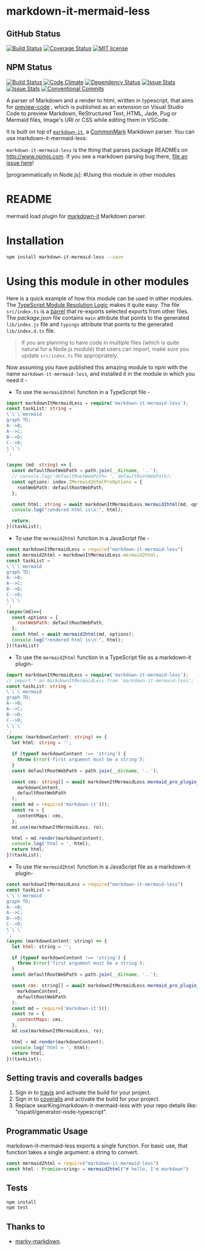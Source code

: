 # markdown-it-mermaid-less
## GitHub Status
[![Build Status](https://travis-ci.org/searKing/markdown-it-mermaid-less.svg?branch=master)](https://travis-ci.org/searKing/markdown-it-mermaid-less.svg?branch=master)
[![Coverage Status](https://coveralls.io/repos/github/searKing/markdown-it-mermaid-less/badge.svg?branch=master)](https://coveralls.io/github/searKing/markdown-it-mermaid-less?branch=master)
[![MIT license](http://img.shields.io/badge/license-MIT-brightgreen.svg)](http://opensource.org/licenses/MIT)

## NPM Status
[![Build Status](https://travis-ci.org/npm/markdown-it-mermaid-less.svg?branch=master)](https://travis-ci.org/npm/markdown-it-mermaid-less)
[![Code Climate](https://codeclimate.com/github/npm/markdown-it-mermaid-less/badges/gpa.svg)](https://codeclimate.com/github/npm/markdown-it-mermaid-less)
[![Dependency Status](https://david-dm.org/npm/markdown-it-mermaid-less.svg)](https://david-dm.org/npm/markdown-it-mermaid-less)
[![Issue Stats](http://issuestats.com/github/npm/markdown-it-mermaid-less/badge/pr)](http://issuestats.com/github/npm/markdown-it-mermaid-less)
[![Issue Stats](http://issuestats.com/github/npm/markdown-it-mermaid-less/badge/issue)](http://issuestats.com/github/npm/markdown-it-mermaid-less)
[![Conventional Commits](https://img.shields.io/badge/Conventional%20Commits-1.0.0-yellow.svg)](https://conventionalcommits.org)

A parser of Markdown and a render to html, written in typescript, that aims for [preview-code](https://github.com/searKing/preview-vscode) , which is published as an extension on Visual Studio Code to preview Markdown, ReStructured Text, HTML, Jade, Pug or Mermaid files, Image's URI or CSS while editing them in VSCode.

It is built on top of [`markdown-it`],
a [CommonMark] Markdown parser. You can use markdown-it-mermaid-less:

`markdown-it-mermaid-less` is the thing that parses package READMEs on
http://www.npmjs.com. If you see a markdown parsing bug there,
[file an issue here]!

[file an issue here]: https://github.com/searKing/markdown-it-mermaid-less/issues
[GitHub-style markdown]: https://help.github.com/articles/basic-writing-and-formatting-syntax/
[CommonMark]: http://spec.commonmark.org/
[`markdown-it`]: https://github.com/markdown-it/markdown-it
[programmatically in Node.js]: #Using this module in other modules

# README

mermaid load plugin for [markdown-it](https://github.com/markdown-it/markdown-it) Markdown parser.

# Installation

```sh
npm install markdown-it-mermaid-less --save
```

# Using this module in other modules

Here is a quick example of how this module can be used in other modules. The [TypeScript Module Resolution Logic](https://www.typescriptlang.org/docs/handbook/module-resolution.html) makes it quite easy. The file `src/index.ts` is a [barrel](https://basarat.gitbooks.io/typescript/content/docs/tips/barrel.html) that re-exports selected exports from other files. The _package.json_ file contains `main` attribute that points to the generated `lib/index.js` file and `typings` attribute that points to the generated `lib/index.d.ts` file.

> If you are planning to have code in multiple files (which is quite natural for a Node.js module) that users can import, make sure you update `src/index.ts` file appropriately.

Now assuming you have published this amazing module to _npm_ with the name `markdown-it-mermaid-less`, and installed it in the module in which you need it -

- To use the `mermaid2html` function in a TypeScript file -

```ts
import markdownItMermaidLess = require('markdown-it-mermaid-less');
const taskList: string = `
\`\`\`mermaid
graph TD;
A-->B;
A-->C;
B-->D;
C-->D;
\`\`\`
`;

(async (md: string) => {
  const defaultRootWebPath = path.join(__dirname, '..');
  // console.log('defaultRootWebPath= ', defaultRootWebPath);
  const options: index.IMermaid2htmlProOptions = {
    rootWebPath: defaultRootWebPath,
  };

  const html: string = await markdownItMermaidLess.mermaid2html(md, options);
  console.log("rendered html is\n:", html);

  return;
})(taskList);
```

- To use the `mermaid2html` function in a JavaScript file -

```js
const markdownItMermaidLess = require("markdown-it-mermaid-less")
const mermaid2html = markdownItMermaidLess.mermaid2html;
const taskList = `
\`\`\`mermaid
graph TD;
A-->B;
A-->C;
B-->D;
C-->D;
\`\`\`
`;
(async(md)=>{
  const options = {
    rootWebPath: defaultRootWebPath,
  };
  const html = await mermaid2html(md, options);
  console.log("rendered html is\n:", html);
})(taskList)
```

- To use the `mermaid2html` function in a TypeScript file as a markdown-it plugin-

```ts
import markdownItMermaidLess = require('markdown-it-mermaid-less');
// import * as markdownItMermaidLess from 'markdown-it-mermaid-less';
const taskList: string = `
\`\`\`mermaid
graph TD;
A-->B;
A-->C;
B-->D;
C-->D;
\`\`\`
`;
(async (markdownContent: string) => {
  let html: string = '';

  if (typeof markdownContent !== 'string') {
    throw Error('first argument must be a string');
  }
  const defaultRootWebPath = path.join(__dirname, '..');

  const cms: string[] = await markdownItMermaidLess.mermaid_pro_plugin_init_everytime(
    markdownContent,
    defaultRootWebPath
  );
  const md = require('markdown-it')();
  const ro = {
    contentMaps: cms,
  };
  md.use(markdownItMermaidLess, ro);

  html = md.render(markdownContent);
  console.log('html = ', html);
  return html;
})(taskList);
```

- To use the `mermaid2html` function in a JavaScript file as a markdown-it plugin-

```js
const markdownItMermaidLess = require("markdown-it-mermaid-less")
const taskList = `
\`\`\`mermaid
graph TD;
A-->B;
A-->C;
B-->D;
C-->D;
\`\`\`
`;
(async (markdownContent: string) => {
  let html: string = '';

  if (typeof markdownContent !== 'string') {
    throw Error('first argument must be a string');
  }
  const defaultRootWebPath = path.join(__dirname, '..');

  const cms: string[] = await markdownItMermaidLess.mermaid_pro_plugin_init_everytime(
    markdownContent,
    defaultRootWebPath
  );
  const md = require('markdown-it')();
  const ro = {
    contentMaps: cms,
  };
  md.use(markdownItMermaidLess, ro);

  html = md.render(markdownContent);
  console.log('html = ', html);
  return html;
})(taskList);
```


## Setting travis and coveralls badges
1. Sign in to [travis](https://travis-ci.org/) and activate the build for your project.
2. Sign in to [coveralls](https://coveralls.io/) and activate the build for your project.
3. Replace searKing/markdown-it-mermaid-less with your repo details like: "ospatil/generator-node-typescript".


## Programmatic Usage

markdown-it-mermaid-less exports a single function. For basic use, that function
takes a single argument: a string to convert.

```js
const mermaid2html = require("markdown-it-mermaid-less")
const html : Promise<sring> = mermaid2html("# hello, I'm markdown")
```

## Tests

```sh
npm install
npm test
```

## Thanks to

+ [marky-markdown](https://github.com/npm/marky-markdown).
